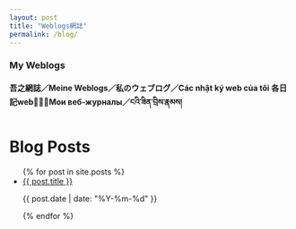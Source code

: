 ```yaml
---
layout: post
title: "Weblogs網誌"
permalink: /blog/
---
```


<link rel="stylesheet" href="/style.css">

### **My Weblogs**
#### **吾之網誌／Meine Weblogs／私のウェブログ／Các nhật ký web của tôi 各日記web𧵑碎／Мои веб-журналы／ངའི་ཟིན་བྲིས་རྣམས།**

<h1>Blog Posts</h1>
<ul>
  {% for post in site.posts %}
    <li>
      <a href="{{ post.url }}">{{ post.title }}</a>
      <p>{{ post.date | date: "%Y-%m-%d" }}</p>
    </li>
  {% endfor %}
</ul>